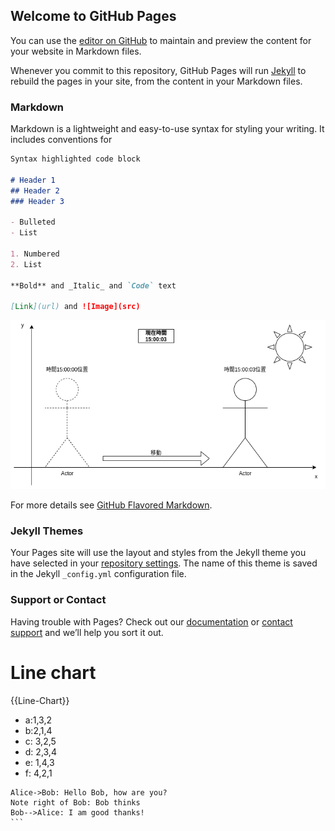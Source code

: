 ## Welcome to GitHub Pages

You can use the [editor on GitHub](https://github.com/iHad169/GithubPageTest/edit/gh-pages/index.md) to maintain and preview the content for your website in Markdown files.

Whenever you commit to this repository, GitHub Pages will run [Jekyll](https://jekyllrb.com/) to rebuild the pages in your site, from the content in your Markdown files.

### Markdown

Markdown is a lightweight and easy-to-use syntax for styling your writing. It includes conventions for

```markdown
Syntax highlighted code block

# Header 1
## Header 2
### Header 3

- Bulleted
- List

1. Numbered
2. List

**Bold** and _Italic_ and `Code` text

[Link](url) and ![Image](src)
```


![](/assets/img/復活過程-第1頁.png)



For more details see [GitHub Flavored Markdown](https://guides.github.com/features/mastering-markdown/).

### Jekyll Themes

Your Pages site will use the layout and styles from the Jekyll theme you have selected in your [repository settings](https://github.com/iHad169/GithubPageTest/settings). The name of this theme is saved in the Jekyll `_config.yml` configuration file.

### Support or Contact

Having trouble with Pages? Check out our [documentation](https://docs.github.com/categories/github-pages-basics/) or [contact support](https://github.com/contact) and we’ll help you sort it out.





# Line chart
{{Line-Chart}}
- a:1,3,2
- b:2,1,4
- c: 3,2,5
- d: 2,3,4
- e: 1,4,3
- f: 4,2,1




```sequence
Alice->Bob: Hello Bob, how are you?
Note right of Bob: Bob thinks
Bob-->Alice: I am good thanks!
​```
